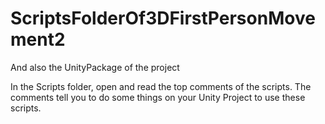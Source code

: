 # ScriptsFolderOf3DFirstPersonMovement2
And also the UnityPackage of the project

In the Scripts folder, open and read the top comments of the scripts.
The comments tell you to do some things on your Unity Project to use these scripts.
